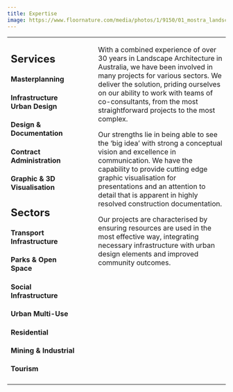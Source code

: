 ```yaml
---
title: Expertise
image: https://www.floornature.com/media/photos/1/9150/01_mostra_landscape_architecture_full.jpg
---
```


<table>
<tr>
<td valign="top" width="40%" style="padding-right: 40px">

## Services

#### Masterplanning

#### Infrastructure Urban Design

#### Design & Documentation

#### Contract Administration

#### Graphic & 3D Visualisation

## Sectors

#### Transport Infrastructure

#### Parks & Open Space

#### Social Infrastructure

#### Urban Multi-Use

#### Residential

#### Mining & Industrial

#### Tourism

</td>
<td valign="top">
    
With a combined experience of over 30 years in Landscape Architecture in Australia, we have been involved in many projects for various sectors. We deliver the solution, priding ourselves on our ability to work with teams of co-consultants, from the most straightforward projects to the most complex.

Our strengths lie in being able to see the ‘big idea’ with strong a conceptual vision and excellence in communication. We have the capability to provide cutting edge graphic visualisation for presentations and an attention to detail that is apparent in highly resolved construction documentation.

Our projects are characterised by ensuring resources are used in the most effective way, integrating necessary infrastructure with urban design elements and improved community outcomes.

</td>
</tr>
</table>
